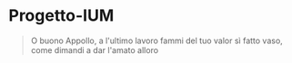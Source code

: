 # Progetto-IUM

>O buono Appollo, a l'ultimo lavoro
fammi del tuo valor sì fatto vaso,
come dimandi a dar l'amato alloro
